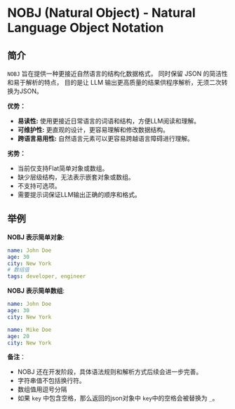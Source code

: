 # **NOBJ** (Natural Object) - Natural Language Object Notation

## 简介

`NOBJ` 旨在提供一种更接近自然语言的结构化数据格式， 同时保留 JSON 的简洁性和易于解析的特点，
目的是让 LLM 输出更高质量的结果供程序解析，无须二次转换为JSON。

**优势：**

* **易读性:**  使用更接近日常语言的词语和结构，方便LLM阅读和理解。
* **可维护性:**  更直观的设计，更容易理解和修改数据结构。
* **跨语言易用性:**  自然语言元素可以更容易跨越语言障碍进行理解。

**劣势：**

* 当前仅支持Flat简单对象或数组。
* 缺少层级结构，无法表示嵌套对象或数组。
* 不支持可选项。
* 需要提示词保证LLM输出正确的顺序和格式。

## 举例

**NOBJ 表示简单对象**:

```yaml
name: John Doe
age: 30
city: New York
# 数组值
tags: developer, engineer
```

**NOBJ 表示简单数组**:

```yaml
name: John Doe
age: 30
city: New York

name: Mike Doe
age: 20
city: New York
```

**备注**：

* NOBJ  还在开发阶段，具体语法规则和解析方式后续会进一步完善。
* 字符串值不包括换行符。
* 数组值用逗号分隔
* 如果 `key` 中包含空格，那么返回的json对象中 `key`中的空格会被替换为 `_`。
